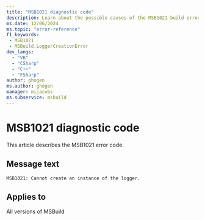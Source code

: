 ```yaml
---
title: "MSB1021 diagnostic code"
description: Learn about the possible causes of the MSB1021 build error, and get troubleshooting tips.
ms.date: 12/06/2024
ms.topic: "error-reference"
f1_keywords:
 - MSB1021
 - MSBuild.LoggerCreationError
dev_langs:
  - "VB"
  - "CSharp"
  - "C++"
  - "FSharp"
author: ghogen
ms.author: ghogen
manager: mijacobs
ms.subservice: msbuild
---
```


# MSB1021 diagnostic code

<!-- :::ErrorDefinitionDescription::: -->
<!-- :::editable-content name="introDescription"::: -->
This article describes the MSB1021 error code.
<!-- :::editable-content-end::: -->

## Message text

`MSB1021: Cannot create an instance of the logger.`

<!-- :::editable-content name="postOutputDescription"::: -->
<!--
{StrBegin="MSB1021: "}
      UE: This error is shown when a logger cannot be loaded and instantiated from its assembly.
      LOCALIZATION: The prefix "MSBxxxx: " should not be localized. {0} contains a message explaining why the
      logger could not be created -- this message comes from the CLR/FX and is localized.
-->
<!-- :::editable-content-end::: -->
<!-- :::ErrorDefinitionDescription-end::: -->

## Applies to

All versions of MSBuild
